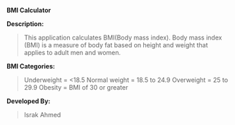 **BMI Calculator**


**Description:**
> This application calculates BMI(Body mass index).
> Body mass index (BMI) is a measure of body fat based on height and weight that applies to adult men and women.


**BMI Categories:**
> Underweight = <18.5
> Normal weight = 18.5 to 24.9
> Overweight = 25 to 29.9
> Obesity = BMI of 30 or greater


**Developed By:**
> Israk Ahmed